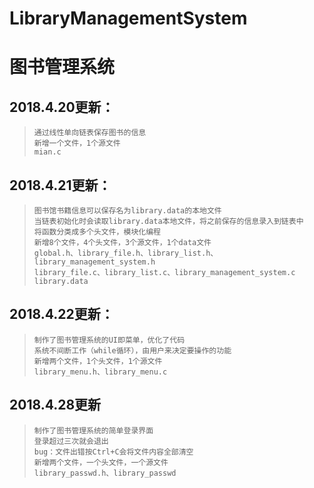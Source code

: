 # LibraryManagementSystem
# 图书管理系统
## 2018.4.20更新：
>     通过线性单向链表保存图书的信息
>     新增一个文件，1个源文件
>     mian.c

## 2018.4.21更新：
>     图书馆书籍信息可以保存名为library.data的本地文件
>     当链表初始化时会读取library.data本地文件，将之前保存的信息录入到链表中
>     将函数分类成多个头文件，模块化编程
>     新增8个文件，4个头文件，3个源文件，1个data文件
>     global.h、library_file.h、library_list.h、library_management_system.h
>     library_file.c、library_list.c、library_management_system.c
>     library.data

## 2018.4.22更新：
>     制作了图书管理系统的UI即菜单，优化了代码
>     系统不间断工作（while循环），由用户来决定要操作的功能
>     新增两个文件，1个头文件，1个源文件
>     library_menu.h、library_menu.c

## 2018.4.28更新
>     制作了图书管理系统的简单登录界面
>     登录超过三次就会退出
>     bug：文件出错按Ctrl+C会将文件内容全部清空
>     新增两个文件，一个头文件，一个源文件
>     library_passwd.h、library_passwd
